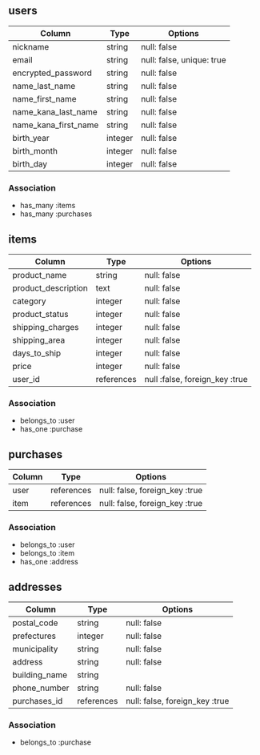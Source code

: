 ## users

| Column               | Type    | Options                   |
|--------------------- | ------- | ------------------------- |
| nickname             | string  | null: false               |
| email                | string  | null: false, unique: true |
| encrypted_password   | string  | null: false               |
| name_last_name       | string  | null: false               |
| name_first_name      | string  | null: false               |
| name_kana_last_name  | string  | null: false               |
| name_kana_first_name | string  | null: false               |
| birth_year           | integer | null: false               |
| birth_month          | integer | null: false               |
| birth_day            | integer | null: false               |


### Association
- has_many :items
- has_many :purchases

## items

| Column              | Type       |Options                         |
| ------------------- | ---------- | ------------------------------ |
| product_name        | string     | null: false                    |
| product_description | text       | null: false                    |
| category            | integer    | null: false                    |
| product_status      | integer    | null: false                    |
| shipping_charges    | integer    | null: false                    |
| shipping_area       | integer    | null: false                    |
| days_to_ship        | integer    | null: false                    |
| price               | integer    | null: false                    |
| user_id             | references | null :false, foreign_key :true |


### Association
- belongs_to :user
- has_one :purchase

## purchases

| Column   | Type       | Options                         |
| -------- | ---------- | ------------------------------- |
| user     | references | null: false, foreign_key :true  |
| item     | references | null: false, foreign_key :true  |

### Association
- belongs_to :user
- belongs_to :item
- has_one :address

## addresses

| Column          | Type       | Options                        |
| --------------- | ---------- | ------------------------------ |
| postal_code     | string     | null: false                    |
| prefectures     | integer    | null: false                    |
| municipality    | string     | null: false                    |
| address         | string     | null: false                    |
| building_name   | string     |                                |
| phone_number    | string     | null: false                    |
| purchases_id    | references | null: false, foreign_key :true |

### Association
- belongs_to :purchase